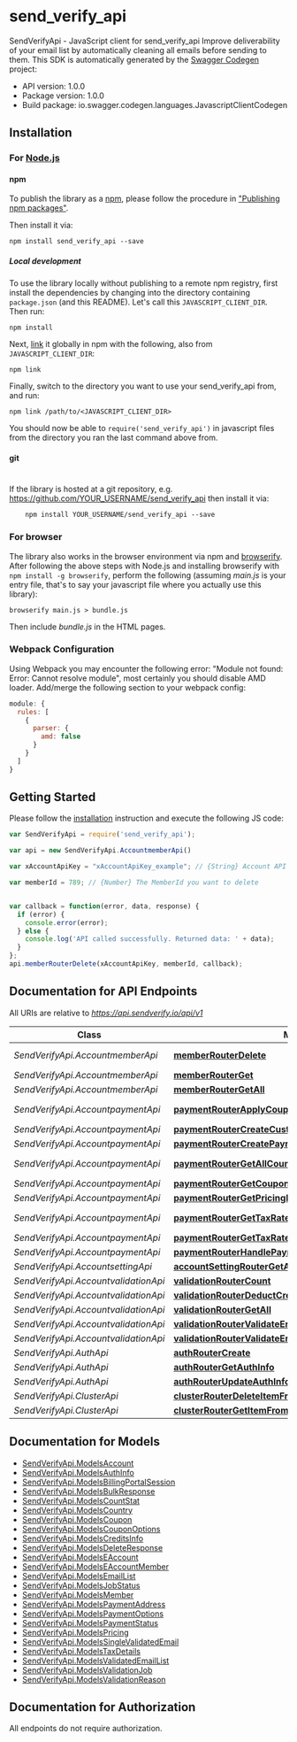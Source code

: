 # send_verify_api

SendVerifyApi - JavaScript client for send_verify_api
Improve deliverability of your email list by automatically cleaning all emails before sending to them. 
This SDK is automatically generated by the [Swagger Codegen](https://github.com/swagger-api/swagger-codegen) project:

- API version: 1.0.0
- Package version: 1.0.0
- Build package: io.swagger.codegen.languages.JavascriptClientCodegen

## Installation

### For [Node.js](https://nodejs.org/)

#### npm

To publish the library as a [npm](https://www.npmjs.com/),
please follow the procedure in ["Publishing npm packages"](https://docs.npmjs.com/getting-started/publishing-npm-packages).

Then install it via:

```shell
npm install send_verify_api --save
```

##### Local development

To use the library locally without publishing to a remote npm registry, first install the dependencies by changing 
into the directory containing `package.json` (and this README). Let's call this `JAVASCRIPT_CLIENT_DIR`. Then run:

```shell
npm install
```

Next, [link](https://docs.npmjs.com/cli/link) it globally in npm with the following, also from `JAVASCRIPT_CLIENT_DIR`:

```shell
npm link
```

Finally, switch to the directory you want to use your send_verify_api from, and run:

```shell
npm link /path/to/<JAVASCRIPT_CLIENT_DIR>
```

You should now be able to `require('send_verify_api')` in javascript files from the directory you ran the last 
command above from.

#### git
#
If the library is hosted at a git repository, e.g.
https://github.com/YOUR_USERNAME/send_verify_api
then install it via:

```shell
    npm install YOUR_USERNAME/send_verify_api --save
```

### For browser

The library also works in the browser environment via npm and [browserify](http://browserify.org/). After following
the above steps with Node.js and installing browserify with `npm install -g browserify`,
perform the following (assuming *main.js* is your entry file, that's to say your javascript file where you actually 
use this library):

```shell
browserify main.js > bundle.js
```

Then include *bundle.js* in the HTML pages.

### Webpack Configuration

Using Webpack you may encounter the following error: "Module not found: Error:
Cannot resolve module", most certainly you should disable AMD loader. Add/merge
the following section to your webpack config:

```javascript
module: {
  rules: [
    {
      parser: {
        amd: false
      }
    }
  ]
}
```

## Getting Started

Please follow the [installation](#installation) instruction and execute the following JS code:

```javascript
var SendVerifyApi = require('send_verify_api');

var api = new SendVerifyApi.AccountmemberApi()

var xAccountApiKey = "xAccountApiKey_example"; // {String} Account API Key

var memberId = 789; // {Number} The MemberId you want to delete


var callback = function(error, data, response) {
  if (error) {
    console.error(error);
  } else {
    console.log('API called successfully. Returned data: ' + data);
  }
};
api.memberRouterDelete(xAccountApiKey, memberId, callback);

```

## Documentation for API Endpoints

All URIs are relative to *https://api.sendverify.io/api/v1*

Class | Method | HTTP request | Description
------------ | ------------- | ------------- | -------------
*SendVerifyApi.AccountmemberApi* | [**memberRouterDelete**](docs/AccountmemberApi.md#memberRouterDelete) | **DELETE** /account/member/{memberId} | 
*SendVerifyApi.AccountmemberApi* | [**memberRouterGet**](docs/AccountmemberApi.md#memberRouterGet) | **GET** /account/member/{memberId} | 
*SendVerifyApi.AccountmemberApi* | [**memberRouterGetAll**](docs/AccountmemberApi.md#memberRouterGetAll) | **GET** /account/member/ | 
*SendVerifyApi.AccountpaymentApi* | [**paymentRouterApplyCouponToStripeCustomer**](docs/AccountpaymentApi.md#paymentRouterApplyCouponToStripeCustomer) | **POST** /account/payment/customer/coupon | 
*SendVerifyApi.AccountpaymentApi* | [**paymentRouterCreateCustomerPortal**](docs/AccountpaymentApi.md#paymentRouterCreateCustomerPortal) | **POST** /account/payment/portal | 
*SendVerifyApi.AccountpaymentApi* | [**paymentRouterCreatePaymentInvoice**](docs/AccountpaymentApi.md#paymentRouterCreatePaymentInvoice) | **POST** /account/payment/invoice | 
*SendVerifyApi.AccountpaymentApi* | [**paymentRouterGetAllCountries**](docs/AccountpaymentApi.md#paymentRouterGetAllCountries) | **GET** /account/payment/pricing/countries | 
*SendVerifyApi.AccountpaymentApi* | [**paymentRouterGetCouponCodes**](docs/AccountpaymentApi.md#paymentRouterGetCouponCodes) | **GET** /account/payment/coupons | 
*SendVerifyApi.AccountpaymentApi* | [**paymentRouterGetPricingPlans**](docs/AccountpaymentApi.md#paymentRouterGetPricingPlans) | **GET** /account/payment/pricing | 
*SendVerifyApi.AccountpaymentApi* | [**paymentRouterGetTaxRateByAddress**](docs/AccountpaymentApi.md#paymentRouterGetTaxRateByAddress) | **POST** /account/payment/tax/address | 
*SendVerifyApi.AccountpaymentApi* | [**paymentRouterGetTaxRateByIP**](docs/AccountpaymentApi.md#paymentRouterGetTaxRateByIP) | **GET** /account/payment/tax/ip | 
*SendVerifyApi.AccountpaymentApi* | [**paymentRouterHandlePaymentWebhook**](docs/AccountpaymentApi.md#paymentRouterHandlePaymentWebhook) | **POST** /account/payment/webhook | 
*SendVerifyApi.AccountsettingApi* | [**accountSettingRouterGetAccount**](docs/AccountsettingApi.md#accountSettingRouterGetAccount) | **GET** /account/setting/ | 
*SendVerifyApi.AccountvalidationApi* | [**validationRouterCount**](docs/AccountvalidationApi.md#validationRouterCount) | **GET** /account/validation/count | 
*SendVerifyApi.AccountvalidationApi* | [**validationRouterDeductCredits**](docs/AccountvalidationApi.md#validationRouterDeductCredits) | **POST** /account/validation/deduct | 
*SendVerifyApi.AccountvalidationApi* | [**validationRouterGetAll**](docs/AccountvalidationApi.md#validationRouterGetAll) | **GET** /account/validation/ | 
*SendVerifyApi.AccountvalidationApi* | [**validationRouterValidateEmailBulk**](docs/AccountvalidationApi.md#validationRouterValidateEmailBulk) | **POST** /account/validation/bulk | 
*SendVerifyApi.AccountvalidationApi* | [**validationRouterValidateEmailList**](docs/AccountvalidationApi.md#validationRouterValidateEmailList) | **POST** /account/validation/ | 
*SendVerifyApi.AuthApi* | [**authRouterCreate**](docs/AuthApi.md#authRouterCreate) | **POST** /auth/create | 
*SendVerifyApi.AuthApi* | [**authRouterGetAuthInfo**](docs/AuthApi.md#authRouterGetAuthInfo) | **POST** /auth/info | 
*SendVerifyApi.AuthApi* | [**authRouterUpdateAuthInfo**](docs/AuthApi.md#authRouterUpdateAuthInfo) | **PUT** /auth/info | 
*SendVerifyApi.ClusterApi* | [**clusterRouterDeleteItemFromCacheOfEveryNodeInCluster**](docs/ClusterApi.md#clusterRouterDeleteItemFromCacheOfEveryNodeInCluster) | **DELETE** /cluster/cache | 
*SendVerifyApi.ClusterApi* | [**clusterRouterGetItemFromCacheOfSpecificNodeInCluster**](docs/ClusterApi.md#clusterRouterGetItemFromCacheOfSpecificNodeInCluster) | **DELETE** /cluster/cache/node | 


## Documentation for Models

 - [SendVerifyApi.ModelsAccount](docs/ModelsAccount.md)
 - [SendVerifyApi.ModelsAuthInfo](docs/ModelsAuthInfo.md)
 - [SendVerifyApi.ModelsBillingPortalSession](docs/ModelsBillingPortalSession.md)
 - [SendVerifyApi.ModelsBulkResponse](docs/ModelsBulkResponse.md)
 - [SendVerifyApi.ModelsCountStat](docs/ModelsCountStat.md)
 - [SendVerifyApi.ModelsCountry](docs/ModelsCountry.md)
 - [SendVerifyApi.ModelsCoupon](docs/ModelsCoupon.md)
 - [SendVerifyApi.ModelsCouponOptions](docs/ModelsCouponOptions.md)
 - [SendVerifyApi.ModelsCreditsInfo](docs/ModelsCreditsInfo.md)
 - [SendVerifyApi.ModelsDeleteResponse](docs/ModelsDeleteResponse.md)
 - [SendVerifyApi.ModelsEAccount](docs/ModelsEAccount.md)
 - [SendVerifyApi.ModelsEAccountMember](docs/ModelsEAccountMember.md)
 - [SendVerifyApi.ModelsEmailList](docs/ModelsEmailList.md)
 - [SendVerifyApi.ModelsJobStatus](docs/ModelsJobStatus.md)
 - [SendVerifyApi.ModelsMember](docs/ModelsMember.md)
 - [SendVerifyApi.ModelsPaymentAddress](docs/ModelsPaymentAddress.md)
 - [SendVerifyApi.ModelsPaymentOptions](docs/ModelsPaymentOptions.md)
 - [SendVerifyApi.ModelsPaymentStatus](docs/ModelsPaymentStatus.md)
 - [SendVerifyApi.ModelsPricing](docs/ModelsPricing.md)
 - [SendVerifyApi.ModelsSingleValidatedEmail](docs/ModelsSingleValidatedEmail.md)
 - [SendVerifyApi.ModelsTaxDetails](docs/ModelsTaxDetails.md)
 - [SendVerifyApi.ModelsValidatedEmailList](docs/ModelsValidatedEmailList.md)
 - [SendVerifyApi.ModelsValidationJob](docs/ModelsValidationJob.md)
 - [SendVerifyApi.ModelsValidationReason](docs/ModelsValidationReason.md)


## Documentation for Authorization

 All endpoints do not require authorization.

